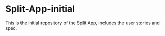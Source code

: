 # Split-App-initial
This is the initial repository of the Split App, includes the user stories and spec.
